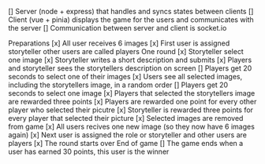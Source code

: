 [] Server (node + express) that handles and syncs states between clients
[] Client (vue + pinia) displays the game for the users and communicates with the server
[] Communication between server and client is socket.io

Preparations
    [x] All user receives 6 images
    [x] First user is assigned storyteller other users are called players
One round
    [x] Storyteller select one image
    [x] Storyteller writes a short description and submits
    [x] Players and storyteller sees the storytellers description on screen
    [] Players get 20 seconds to select one of their images
    [x] Users see all selected images, including the storytellers image, in a random order
    [] Players get 20 seconds to select one image
    [x] Players that selected the storytellers image are rewarded three points
    [x] Players are rewarded one point for every other player who selected their picutre
    [x] Storyteller is rewarded three points for every player that selected their picture
    [x] Selected images are removed from game
    [x] All users recives one new image (so they now have 6 images again)
    [x] Next user is assigned the role or storyteller and other users are players
    [x] The round starts over
End of game
    [] The game ends when a user has earned 30 points, this user is the winner